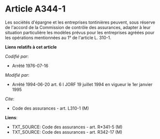 # Article A344-1

Les sociétés d'épargne et les entreprises tontinières peuvent, sous réserve de l'accord de la Commission de contrôle des
assurances, adapter à leur situation particulière les modèles prévus pour les entreprises agréées pour les opérations
mentionnées au 1° de l'article L. 310-1.

**Liens relatifs à cet article**

_Codifié par_:

  - Arrêté 1976-07-16

_Modifié par_:

  - Arrêté 1994-06-20 art. 6 I JORF 19 juillet 1994 en vigueur le 1er janvier 1995

_Cite_:

  - Code des assurances - art. L310-1 (M)

**Liens**:

  - TXT_SOURCE: Code des assurances - art. R*341-5 (M)
  - TXT_SOURCE: Code des assurances - art. R342-17 (M)
